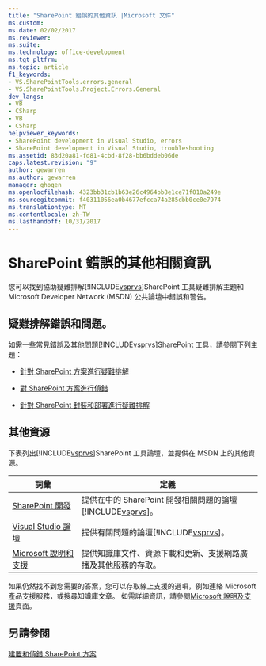 ```yaml
---
title: "SharePoint 錯誤的其他資訊 |Microsoft 文件"
ms.custom: 
ms.date: 02/02/2017
ms.reviewer: 
ms.suite: 
ms.technology: office-development
ms.tgt_pltfrm: 
ms.topic: article
f1_keywords:
- VS.SharePointTools.errors.general
- VS.SharePointTools.Project.Errors.General
dev_langs:
- VB
- CSharp
- VB
- CSharp
helpviewer_keywords:
- SharePoint development in Visual Studio, errors
- SharePoint development in Visual Studio, troubleshooting
ms.assetid: 83d20a81-fd81-4cbd-8f28-bb6bddeb06de
caps.latest.revision: "9"
author: gewarren
ms.author: gewarren
manager: ghogen
ms.openlocfilehash: 4323bb31cb1b63e26c4964bb8e1ce71f010a249e
ms.sourcegitcommit: f40311056ea0b4677efcca74a285dbb0ce0e7974
ms.translationtype: MT
ms.contentlocale: zh-TW
ms.lasthandoff: 10/31/2017
---
```

# <a name="additional-information-for-sharepoint-errors"></a>SharePoint 錯誤的其他相關資訊
  您可以找到協助疑難排解[!INCLUDE[vsprvs](../sharepoint/includes/vsprvs-md.md)]SharePoint 工具疑難排解主題和 Microsoft Developer Network (MSDN) 公共論壇中錯誤和警告。  
  
## <a name="troubleshooting-errors-and-issues"></a>疑難排解錯誤和問題。  
 如需一些常見錯誤及其他問題[!INCLUDE[vsprvs](../sharepoint/includes/vsprvs-md.md)]SharePoint 工具，請參閱下列主題：  
  
-   [針對 SharePoint 方案進行疑難排解](../sharepoint/troubleshooting-sharepoint-solutions.md)  
  
-   [對 SharePoint 方案進行偵錯](../sharepoint/debugging-sharepoint-solutions.md)  
  
-   [針對 SharePoint 封裝和部署進行疑難排解](../sharepoint/troubleshooting-sharepoint-packaging-and-deployment.md)  
  
## <a name="other-resources"></a>其他資源  
 下表列出[!INCLUDE[vsprvs](../sharepoint/includes/vsprvs-md.md)]SharePoint 工具論壇，並提供在 MSDN 上的其他資源。  
  
|詞彙|定義|  
|----------|----------------|  
|[SharePoint 開發](http://go.microsoft.com/fwlink/?LinkId=179593)|提供在中的 SharePoint 開發相關問題的論壇[!INCLUDE[vsprvs](../sharepoint/includes/vsprvs-md.md)]。|  
|[Visual Studio 論壇](http://go.microsoft.com/fwlink/?LinkID=150452)|提供有關問題的論壇[!INCLUDE[vsprvs](../sharepoint/includes/vsprvs-md.md)]。|  
|[Microsoft 說明和支援](http://go.microsoft.com/fwlink/?LinkID=108287)|提供知識庫文件、資源下載和更新、支援網路廣播及其他服務的存取。|  
  
 如果仍然找不到您需要的答案，您可以存取線上支援的選項，例如連絡 Microsoft 產品支援服務，或搜尋知識庫文章。 如需詳細資訊，請參閱[Microsoft 說明及支援](http://go.microsoft.com/fwlink/?LinkID=155371)頁面。  
  
## <a name="see-also"></a>另請參閱  
 [建置和偵錯 SharePoint 方案](../sharepoint/building-and-debugging-sharepoint-solutions.md)  
  
  